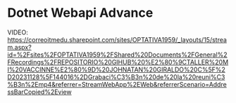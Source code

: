 # Dotnet Webapi Advance
VIDEO: https://correoitmedu.sharepoint.com/sites/OPTATIVA1959/_layouts/15/stream.aspx?id=%2Fsites%2FOPTATIVA1959%2FShared%20Documents%2FGeneral%2FRecordings%2FREPOSITORIO%20GIHUB%20%E2%80%9CTALLER%20MI%20VACCINNE%E2%80%9D%20JOHNATAN%20GIRALDO%20C%5F%2D20231128%5F144016%2DGrabaci%C3%B3n%20de%20la%20reuni%C3%B3n%2Emp4&referrer=StreamWebApp%2EWeb&referrerScenario=AddressBarCopied%2Eview
